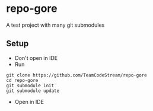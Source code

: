 # repo-gore
A test project with many git submodules

## Setup
- Don't open in IDE
- Run
```
git clone https://github.com/TeamCodeStream/repo-gore
cd repo-gore
git submodule init
git submodule update
```
- Open in IDE
